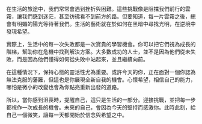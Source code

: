 在生活的旅途中，我們常常會遇到挫折與困難。這些挑戰像是阻擋我們前行的雲霧，讓我們感到迷茫，甚至彷彿看不到前方的路。但要知道，每一片雲霧之後，總會有明媚的陽光等待著我們。生活的藝術就在於如何在黑暗中尋找光明，在逆境中發現希望。

實際上，生活中的每一次失敗都是一次寶貴的學習機會。你可以把它們視為成長的階梯，幫助你在危機中找到解決方案。大多數成功的人士，並不是因為他們從未失敗，而是因為他們懂得如何從失敗中站起來，並且繼續向前。

在這種情況下，保持心態的靈活性尤為重要。或許今天的你，正在面對一個你認為無法克服的藩籬，但這也是你展現全新自我的機會。心懷希望，相信自己的能力，哪怕是微小的改變也會為你點亮重新出發的道路。

所以，當你感到沮喪時，提醒自己，這只是生活的一部分。迎接挑戰，並把每一步都視作一次成長的機會。未來的自己，會因為今天的堅持而感激你。此時此刻，給自己一個微笑，讓每一天都開始於信念與希望之中。